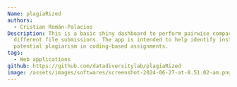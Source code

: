 ```yaml
---
Name: plagiaRized
authors:
  - Cristian Román-Palacios
Description: This is a basic shiny dashboard to perform pairwise comparison of
  different file submissions. The app is intended to help identify instances of
  potential plagiarism in coding-based assignments.
tags:
  - Web applications
github: https://github.com/datadiversitylab/plagiaRized
image: /assets/images/softwares/screenshot-2024-06-27-at-8.51.02-am.png
---
```

